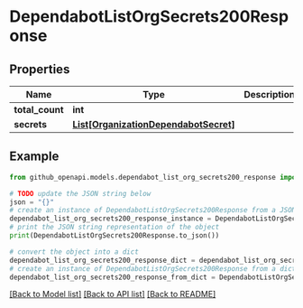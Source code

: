 # DependabotListOrgSecrets200Response


## Properties

Name | Type | Description | Notes
------------ | ------------- | ------------- | -------------
**total_count** | **int** |  | 
**secrets** | [**List[OrganizationDependabotSecret]**](OrganizationDependabotSecret.md) |  | 

## Example

```python
from github_openapi.models.dependabot_list_org_secrets200_response import DependabotListOrgSecrets200Response

# TODO update the JSON string below
json = "{}"
# create an instance of DependabotListOrgSecrets200Response from a JSON string
dependabot_list_org_secrets200_response_instance = DependabotListOrgSecrets200Response.from_json(json)
# print the JSON string representation of the object
print(DependabotListOrgSecrets200Response.to_json())

# convert the object into a dict
dependabot_list_org_secrets200_response_dict = dependabot_list_org_secrets200_response_instance.to_dict()
# create an instance of DependabotListOrgSecrets200Response from a dict
dependabot_list_org_secrets200_response_from_dict = DependabotListOrgSecrets200Response.from_dict(dependabot_list_org_secrets200_response_dict)
```
[[Back to Model list]](../README.md#documentation-for-models) [[Back to API list]](../README.md#documentation-for-api-endpoints) [[Back to README]](../README.md)


